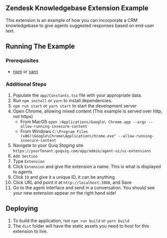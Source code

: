 ## Zendesk Knowledgebase Extension Example

This extension is an example of how you can incorporate a CRM knowledgebase to give agents suggested responses based on end-user text.

## Running The Example

### Prerequisites

- [npm](https://nodejs.org/en/) or [yarn](https://yarnpkg.com/en/)

### Additional Steps

1. Populate the `app/Constants.tsx` file with your appropriate data.
2. Run `npm install` or `yarn` to install dependencies.
3. `npm run start` or `yarn start` to start the development server
4. Open Chrome, allowing mixed content (This example is served over http, not https)
   - From MacOS `open /Applications/Google\ Chrome.app --args --allow-running-insecure-content`
   - From Windows `C:\Program Files (x86)\Google\Chrome\Application\chrome.exe" --allow-running-insecure-content`
5. Navigate to your Quiq _Staging_ site `https://yourTenant.goquiq.com/app/admin/agent-ui/ui-extensions`
6. `Add Section`
7. Type `Extension`
8. Click `Extension` and give the extension a name. This is what is displayed to agents
9. Click `ID` and give it a unique ID, it can be anything
10. Click URL and point it at `http://localhost:3000`, and Save
11. Go to the agent interface and send in a conversation. You should see your new extension appear on the right hand side!

## Deploying

1. To build the application, run `npm run build` or `yarn build`
2. The `dist` folder will have the static assets you need to host for this extension to live.
